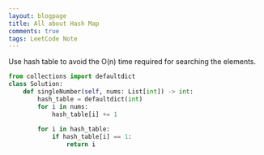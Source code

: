 ```yaml
---
layout: blogpage
title: All about Hash Map
comments: true
tags: LeetCode Note
---
```


Use hash table to avoid the O(n) time required for searching the elements.

```python
from collections import defaultdict
class Solution:
    def singleNumber(self, nums: List[int]) -> int:
        hash_table = defaultdict(int)
        for i in nums:
            hash_table[i] += 1
        
        for i in hash_table:
            if hash_table[i] == 1:
                return i
```